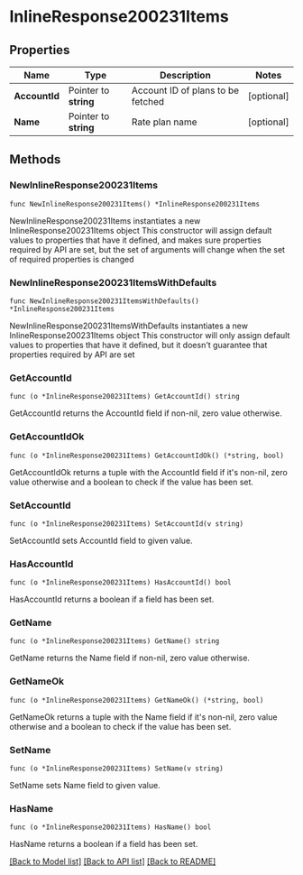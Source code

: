 # InlineResponse200231Items

## Properties

Name | Type | Description | Notes
------------ | ------------- | ------------- | -------------
**AccountId** | Pointer to **string** | Account ID of plans to be fetched | [optional] 
**Name** | Pointer to **string** | Rate plan name | [optional] 

## Methods

### NewInlineResponse200231Items

`func NewInlineResponse200231Items() *InlineResponse200231Items`

NewInlineResponse200231Items instantiates a new InlineResponse200231Items object
This constructor will assign default values to properties that have it defined,
and makes sure properties required by API are set, but the set of arguments
will change when the set of required properties is changed

### NewInlineResponse200231ItemsWithDefaults

`func NewInlineResponse200231ItemsWithDefaults() *InlineResponse200231Items`

NewInlineResponse200231ItemsWithDefaults instantiates a new InlineResponse200231Items object
This constructor will only assign default values to properties that have it defined,
but it doesn't guarantee that properties required by API are set

### GetAccountId

`func (o *InlineResponse200231Items) GetAccountId() string`

GetAccountId returns the AccountId field if non-nil, zero value otherwise.

### GetAccountIdOk

`func (o *InlineResponse200231Items) GetAccountIdOk() (*string, bool)`

GetAccountIdOk returns a tuple with the AccountId field if it's non-nil, zero value otherwise
and a boolean to check if the value has been set.

### SetAccountId

`func (o *InlineResponse200231Items) SetAccountId(v string)`

SetAccountId sets AccountId field to given value.

### HasAccountId

`func (o *InlineResponse200231Items) HasAccountId() bool`

HasAccountId returns a boolean if a field has been set.

### GetName

`func (o *InlineResponse200231Items) GetName() string`

GetName returns the Name field if non-nil, zero value otherwise.

### GetNameOk

`func (o *InlineResponse200231Items) GetNameOk() (*string, bool)`

GetNameOk returns a tuple with the Name field if it's non-nil, zero value otherwise
and a boolean to check if the value has been set.

### SetName

`func (o *InlineResponse200231Items) SetName(v string)`

SetName sets Name field to given value.

### HasName

`func (o *InlineResponse200231Items) HasName() bool`

HasName returns a boolean if a field has been set.


[[Back to Model list]](../README.md#documentation-for-models) [[Back to API list]](../README.md#documentation-for-api-endpoints) [[Back to README]](../README.md)


